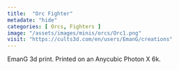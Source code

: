 ```yaml
---
title:  "Orc Fighter"
metadate: "hide"
categories: [ Orcs, Fighters ]
image: "/assets/images/minis/orcs/Orc1.png"
visit: "https://cults3d.com/en/users/EmanG/creations"
---
```

EmanG 3d print. Printed on an Anycubic Photon X 6k.